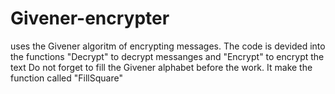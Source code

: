 # Givener-encrypter
uses the Givener algoritm of encrypting messages. 
The code is devided into the functions "Decrypt" to decrypt messanges and "Encrypt" to encrypt the text
Do not forget to fill the Givener alphabet before the work. It make the function called "FillSquare"
